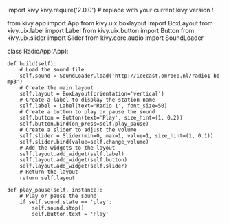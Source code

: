 import kivy
kivy.require('2.0.0') # replace with your current kivy version !

from kivy.app import App
from kivy.uix.boxlayout import BoxLayout
from kivy.uix.label import Label
from kivy.uix.button import Button
from kivy.uix.slider import Slider
from kivy.core.audio import SoundLoader

class RadioApp(App):

    def build(self):
        # Load the sound file
        self.sound = SoundLoader.load('http://icecast.omroep.nl/radio1-bb-mp3')
        # Create the main layout
        self.layout = BoxLayout(orientation='vertical')
        # Create a label to display the station name
        self.label = Label(text='Radio 1', font_size=50)
        # Create a button to play or pause the sound
        self.button = Button(text='Play', size_hint=(1, 0.2))
        self.button.bind(on_press=self.play_pause)
        # Create a slider to adjust the volume
        self.slider = Slider(min=0, max=1, value=1, size_hint=(1, 0.1))
        self.slider.bind(value=self.change_volume)
        # Add the widgets to the layout
        self.layout.add_widget(self.label)
        self.layout.add_widget(self.button)
        self.layout.add_widget(self.slider)
        # Return the layout
        return self.layout

    def play_pause(self, instance):
        # Play or pause the sound
        if self.sound.state == 'play':
            self.sound.stop()
            self.button.text = 'Play'
